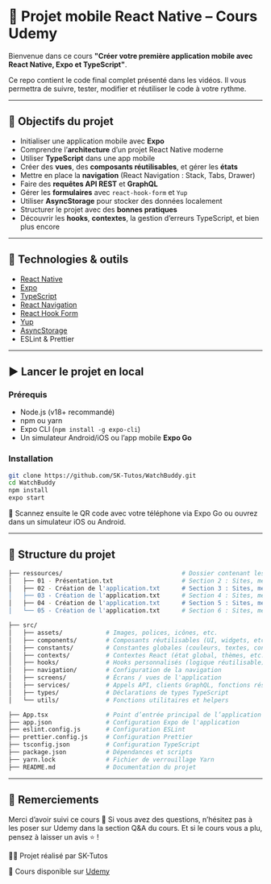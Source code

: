 # 📱 Projet mobile React Native – Cours Udemy

Bienvenue dans ce cours **"Créer votre première application mobile avec React Native, Expo et TypeScript"**.

Ce repo contient le code final complet présenté dans les vidéos. Il vous permettra de suivre, tester, modifier et réutiliser le code à votre rythme.

---

## 🚀 Objectifs du projet

- Initialiser une application mobile avec **Expo**
- Comprendre l’**architecture** d’un projet React Native moderne
- Utiliser **TypeScript** dans une app mobile
- Créer des **vues**, des **composants réutilisables**, et gérer les **états**
- Mettre en place la **navigation** (React Navigation : Stack, Tabs, Drawer)
- Faire des **requêtes API REST** et **GraphQL**
- Gérer les **formulaires** avec `react-hook-form` et `Yup`
- Utiliser **AsyncStorage** pour stocker des données localement
- Structurer le projet avec des **bonnes pratiques**
- Découvrir les **hooks**, **contextes**, la gestion d’erreurs TypeScript, et bien plus encore

---

## 🧰 Technologies & outils

- [React Native](https://reactnative.dev/)
- [Expo](https://expo.dev/)
- [TypeScript](https://www.typescriptlang.org/)
- [React Navigation](https://reactnavigation.org/)
- [React Hook Form](https://react-hook-form.com/)
- [Yup](https://github.com/jquense/yup)
- [AsyncStorage](https://react-native-async-storage.github.io/async-storage/)
- ESLint & Prettier

---

## ▶️ Lancer le projet en local

### Prérequis

- Node.js (v18+ recommandé)
- npm ou yarn
- Expo CLI (`npm install -g expo-cli`)
- Un simulateur Android/iOS ou l’app mobile **Expo Go**

### Installation

```bash
git clone https://github.com/SK-Tutos/WatchBuddy.git
cd WatchBuddy
npm install
expo start
```

📱 Scannez ensuite le QR code avec votre téléphone via Expo Go ou ouvrez dans un simulateur iOS ou Android.

---

## 📂 Structure du projet

```bash
├── ressources/                                 # Dossier contenant les fichiers textes d'accompagnement du cours
│   ├── 01 - Présentation.txt                   # Section 2 : Sites, mentions, lignes de commandes, notes, etc.
│   ├── 02 - Création de l'application.txt      # Section 3 : Sites, mentions, lignes de commandes, notes, etc.
│   ├── 03 - Création de l'application.txt      # Section 4 : Sites, mentions, lignes de commandes, notes, etc.
│   ├── 04 - Création de l'application.txt      # Section 5 : Sites, mentions, lignes de commandes, notes, etc.
│   └── 05 - Création de l'application.txt      # Section 6 : Sites, mentions, lignes de commandes, notes, etc.

├── src/
│   ├── assets/            # Images, polices, icônes, etc.
│   ├── components/        # Composants réutilisables (UI, widgets, etc.)
│   ├── constants/         # Constantes globales (couleurs, textes, configs)
│   ├── contexts/          # Contextes React (état global, thèmes, etc.)
│   ├── hooks/             # Hooks personnalisés (logique réutilisable)
│   ├── navigation/        # Configuration de la navigation 
│   ├── screens/           # Écrans / vues de l'application
│   ├── services/          # Appels API, clients GraphQL, fonctions réseau
│   ├── types/             # Déclarations de types TypeScript
│   └── utils/             # Fonctions utilitaires et helpers

├── App.tsx                # Point d’entrée principal de l’application
├── app.json               # Configuration Expo de l'application
├── eslint.config.js       # Configuration ESLint
├── prettier.config.js     # Configuration Prettier
├── tsconfig.json          # Configuration TypeScript
├── package.json           # Dépendances et scripts
├── yarn.lock              # Fichier de verrouillage Yarn     
├── README.md              # Documentation du projet
```

---

## 🙌 Remerciements
Merci d’avoir suivi ce cours 🙏
Si vous avez des questions, n’hésitez pas à les poser sur Udemy dans la section Q&A du cours.
Et si le cours vous a plu, pensez à laisser un avis ⭐️ !

🧑‍💻 Projet réalisé par SK-Tutos

📘 Cours disponible sur [Udemy](https://www.udemy.com/course/react-native-expo-creez-votre-premiere-app-mobile)